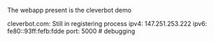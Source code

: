 The webapp present is the cleverbot demo

cleverbot.com: Still in registering process
ipv4: 147.251.253.222
ipv6: fe80::93ff:fefb:fdde
port: 5000  # debugging
